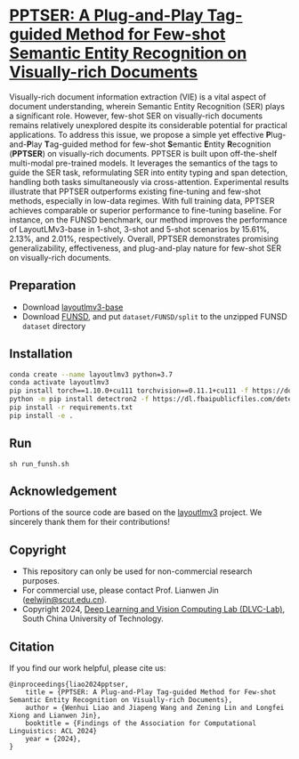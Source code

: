 # [PPTSER: A Plug-and-Play Tag-guided Method for Few-shot Semantic Entity Recognition on Visually-rich Documents](https://openreview.net/forum?id=gDqdC8dGfjO)
Visually-rich document information extraction (VIE) is a vital aspect of document understanding, wherein Semantic Entity Recognition (SER) plays a significant role. However, few-shot SER on visually-rich documents remains relatively unexplored despite its considerable potential for practical applications. To address this issue, we propose a simple yet effective **P**lug-and-**P**lay **T**ag-guided method for few-shot **S**emantic **E**ntity **R**ecognition (**PPTSER**) on visually-rich documents. PPTSER is built upon off-the-shelf multi-modal pre-trained models. It leverages the semantics of the tags to guide the SER task, reformulating SER into entity typing and span detection, handling both tasks simultaneously via cross-attention. Experimental results illustrate that PPTSER outperforms existing fine-tuning and few-shot methods, especially in low-data regimes. With full training data, PPTSER achieves comparable or superior performance to fine-tuning baseline. For instance, on the FUNSD benchmark, our method improves the performance of LayoutLMv3-base in 1-shot, 3-shot and 5-shot scenarios by 15.61%, 2.13%, and 2.01%, respectively. Overall, PPTSER demonstrates promising generalizability, effectiveness, and plug-and-play nature for few-shot SER on visually-rich documents.

## Preparation
- Download [layoutlmv3-base](https://huggingface.co/microsoft/layoutlmv3-base)
- Download [FUNSD](https://guillaumejaume.github.io/FUNSD/dataset.zip), and put `dataset/FUNSD/split` to the unzipped FUNSD `dataset` directory

## Installation
``` bash
conda create --name layoutlmv3 python=3.7
conda activate layoutlmv3
pip install torch==1.10.0+cu111 torchvision==0.11.1+cu111 -f https://download.pytorch.org/whl/torch_stable.html
python -m pip install detectron2 -f https://dl.fbaipublicfiles.com/detectron2/wheels/cu111/torch1.10/index.html
pip install -r requirements.txt
pip install -e .
```

## Run
```
sh run_funsh.sh
```

## Acknowledgement
Portions of the source code are based on the [layoutlmv3](https://github.com/microsoft/unilm/tree/master/layoutlmv3) project.
We sincerely thank them for their contributions!

## Copyright
- This repository can only be used for non-commercial research purposes.
- For commercial use, please contact Prof. Lianwen Jin (eelwjin@scut.edu.cn).
- Copyright 2024, [Deep Learning and Vision Computing Lab (DLVC-Lab)](http://www.dlvc-lab.net), South China University of Technology. 

## Citation
If you find our work helpful, please cite us:
```
@inproceedings{liao2024pptser,
    title = {PPTSER: A Plug-and-Play Tag-guided Method for Few-shot Semantic Entity Recognition on Visually-rich Documents},
    author = {Wenhui Liao and Jiapeng Wang and Zening Lin and Longfei Xiong and Lianwen Jin},
    booktitle = {Findings of the Association for Computational Linguistics: ACL 2024}
    year = {2024},
}
```
